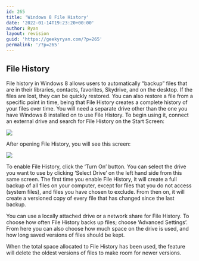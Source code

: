 ```yaml
---
id: 265
title: 'Windows 8 File History'
date: '2022-01-14T19:23:20+00:00'
author: Ryan
layout: revision
guid: 'https://geekyryan.com/?p=265'
permalink: '/?p=265'
---
```


## File History

File history in Windows 8 allows users to automatically “backup” files that are in their libraries, contacts, favorites, Skydrive, and on the desktop. If the files are lost, they can be quickly restored. You can also restore a file from a specific point in time, being that File History creates a complete history of your files over time. You will need a separate drive other than the one you have Windows 8 installed on to use File History. To begin using it, connect an external drive and search for File History on the Start Screen:

![](https://geekyryan.com/wp-content/uploads/2017/06/2014-11-15_14h19_47.png)

After opening File History, you will see this screen:

![](https://geekyryan.com/wp-content/uploads/2017/06/2014-11-15_14h20_32.png)

To enable File History, click the ‘Turn On’ button. You can select the drive you want to use by clicking ‘Select Drive’ on the left hand side from this same screen. The first time you enable File History, it will create a full backup of all files on your computer, except for files that you do not access (system files), and files you have chosen to exclude. From then on, it will create a versioned copy of every file that has changed since the last backup.

You can use a locally attached drive or a network share for File History. To choose how often File History backs up files; choose ‘Advanced Settings’. From here you can also choose how much space on the drive is used, and how long saved versions of files should be kept.

When the total space allocated to File History has been used, the feature will delete the oldest versions of files to make room for newer versions.